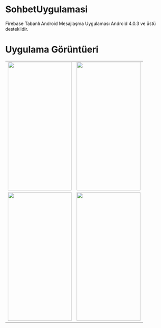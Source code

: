 # SohbetUygulamasi
Firebase Tabanlı Android Mesajlaşma Uygulaması
Android 4.0.3 ve üstü desteklidir.

# Uygulama Görüntüeri 
<table>
<tr>

<td><a ....><img src="https://eksiup.com/images/98/95/nh1169753i8p.png"  width="200" height="403"></a></td>

<td><a ....><img src="https://eksiup.com/images/39/24/xe117042wr7n.png"  width="200" height="403"></a></td>
</tr>

<tr>
<td><a ....><img src="https://eksiup.com/images/70/66/rq117050znph.png"  width="200" height="403"></a></td>

<td><a ....><img src="https://eksiup.com/images/48/34/jk117062xguq.png"  width="200" height="403"></a></td>

</tr>
</table>
